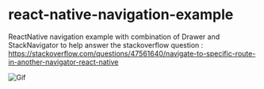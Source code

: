 # react-native-navigation-example
ReactNative navigation example with combination of Drawer and StackNavigator to help answer the stackoverflow question : https://stackoverflow.com/questions/47561640/navigate-to-specific-route-in-another-navigator-react-native

![Gif](https://raw.githubusercontent.com/juliancorrea/react-native-navigation-example/master/RNNavigationExample.gif)

